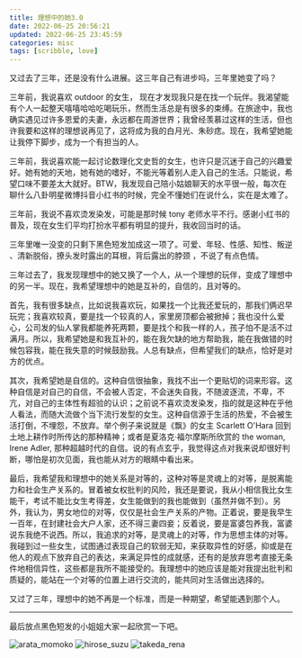 ```yaml
---
title: 理想中的她3.0
date: 2022-06-25 20:56:21
updated: 2022-06-25 23:45:59
categories: misc
tags: [scribble, love]
---
```


又过去了三年，还是没有什么进展。这三年自己有进步吗，三年里她变了吗？

<!--more-->

三年前，我说喜欢 outdoor 的女生， 现在才发现我只是在找一个玩伴。我渴望能有个人一起整天嘻嘻哈哈吃喝玩乐，然而生活总是有很多的束缚。在旅途中，我也确实遇见过许多恩爱的夫妻，永远都在周游世界；我曾经羡慕过这样的生活，但也许我要和这样的理想说再见了，这将成为我的白月光、朱砂痣。现在，我希望她能让我停下脚步，成为一个有担当的人。

三年前，我说喜欢能一起讨论数理化文史哲的女生，也许只是沉迷于自己的兴趣爱好。她有她的天地，她有她的嗜好，不能光等着别人走入自己的生活。只能说，希望口味不要差太大就好。BTW，我发现自己陪小姑娘聊天的水平很一般，每次在聊什么八卦明星微博抖音小红书的时候，完全不懂她们在说什么，实在是太难了。

三年前，我说不喜欢烫发染发，可能是那时候 tony 老师水平不行。感谢小红书的普及，现在女生们平均打扮水平都有明显的提升，我收回当时的话。

三年里唯一没变的只剩下黑色短发加成这一项了。可爱、年轻、性感、知性、叛逆 、清新脱俗，撩头发时露出的耳根，背后露出的脖颈 ，不说了有点色情。

三年过去了，我发现理想中的她又换了一个人，从一个理想的玩伴，变成了理想中的另一半。现在，我希望理想中的她是互补的，自信的，且对等的。

首先，我有很多缺点，比如说我喜欢玩，如果找一个比我还爱玩的，那我们俩迟早玩完；我喜欢较真，要是找一个较真的人，家里房顶都会被掀掉；我也没什么爱心，公司发的仙人掌我都能养死两颗，要是找个和我一样的人，孩子怕不是活不过满月。所以，我希望她是和我互补的，能在我欠缺的地方帮助我，能在我做错的时候包容我，能在我失意的时候鼓励我。人总有缺点，但希望我们的缺点，恰好是对方的优点。

其次，我希望她是自信的。这种自信很抽象，我找不出一个更贴切的词来形容。这种自信是对自己的自信，不会被人否定，不会迷失自我，不随波逐流，不卑，不亢，对自己的主体性有超验的认识；之前说不喜欢烫发染发，指的就是这种在乎他人看法，而随大流做个当下流行发型的女生。这种自信源于生活的热爱，不会被生活打倒，不埋怨，不放弃。举个例子来说就是《飘》的女主 Scarlett O'Hara 回到土地上耕作时所传达的那种精神；或者是夏洛克·福尔摩斯所欣赏的 the woman, Irene Adler, 那种超越时代的自信。说的有点玄乎，我觉得这点对我来说却很好判断，哪怕是初次见面，我也能从对方的眼睛中看出来。

最后，我希望我和理想中的她关系是对等的，这种对等是灵魂上的对等，是脱离能力和社会生产关系的。冒着被女权批判的风险，我还是要说，我从小相信我比女生能干，考试不能比女生考得差，女生能做到的我也能做到（虽然并做不到）。另外，我认为，男女地位的对等，仅仅是社会生产关系的产物。正着说，要是我早生一百年，在封建社会大户人家，还不得三妻四妾；反着说，要是富婆包养我，富婆说东我绝不说西。所以，我追求的对等，是灵魂上的对等，作为思想主体的对等。我碰到过一些女生，试图通过表现自己的软弱无知，来获取异性的好感，抑或是在他人的观点下放弃自己的表达，来满足异性的成就感，还有的是放弃思考直接无条件地相信异性，这些都是我所不能接受的。我理想中的她应该是能对我提出批判和质疑的，能站在一个对等的位置上进行交流的，能共同对生活做出选择的。

又过了三年，理想中的她不再是一个标准，而是一种期望，希望能遇到那个人。

---

最后放点黑色短发的小姐姐大家一起欣赏一下吧。

![arata_momoko](arata_momoko.jpg)
![hirose_suzu](hirose_suzu.jpg)
![takeda_rena](takeda_rena.png)
